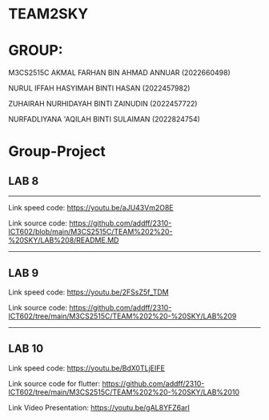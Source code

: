 # TEAM2SKY
# GROUP:
M3CS2515C
AKMAL FARHAN BIN AHMAD ANNUAR (2022660498)

NURUL IFFAH HASYIMAH BINTI HASAN (2022457982)

ZUHAIRAH NURHIDAYAH BINTI ZAINUDIN (2022457722)

NURFADLIYANA 'AQILAH BINTI SULAIMAN (2022824754)


# Group-Project
## LAB 8
************************
Link speed code: https://youtu.be/aJU43Vm2O8E

Link source code: https://github.com/addff/2310-ICT602/blob/main/M3CS2515C/TEAM%202%20-%20SKY/LAB%208/README.MD
************************

## LAB 9
Link speed code: https://youtu.be/2FSsZ5f_TDM

Link source code: https://github.com/addff/2310-ICT602/tree/main/M3CS2515C/TEAM%202%20-%20SKY/LAB%209
************************

## LAB 10
Link speed code: https://youtu.be/BdX0TLjEIFE

Link source code for flutter: https://github.com/addff/2310-ICT602/tree/main/M3CS2515C/TEAM%202%20-%20SKY/LAB%2010


Link Video Presentation: https://youtu.be/gAL8YFZ6arI
